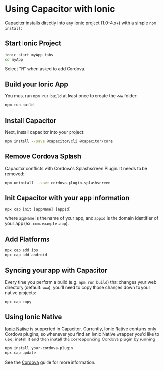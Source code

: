 # Using Capacitor with Ionic

Capacitor installs directly into any Ionic project (1.0-4.x+) with a simple `npm install`:

## Start Ionic Project

```bash
ionic start myApp tabs
cd myApp
```

Select "N" when asked to add Cordova.

## Build your Ionic App

You must run `npm run build` at least once to create the `www` folder:

```bash
npm run build
```

## Install Capacitor

Next, install capacitor into your project:

```bash
npm install --save @capacitor/cli @capacitor/core
```

## Remove Cordova Splash

Capacitor conflicts with Cordova's Splashscreen Plugin. It needs to be removed:

```bash
npm uninstall --save cordova-plugin-splashscreen
```

## Init Capacitor with your app information

```
npx cap init [appName] [appId]
```

where `appName` is the name of your app, and `appId` is the domain identifier of your app (ex: `com.example.app`).

## Add Platforms

```bash
npx cap add ios
npx cap add android
```

## Syncing your app with Capacitor

Every time you perform a build (e.g. `npm run build`) that changes your web directory (default: `www`), you'll need to copy those changes down to your native projects:

```bash
npx cap copy
```

## Using Ionic Native

[Ionic Native](https://ionicframework.com/docs/native/) is supported in Capacitor. Currently, Ionic Native contains only Cordova plugins, so whenever you find an Ionic Native wrapper you'd like to use, install it and then install the corresponding Cordova plugin by running

```bash
npm install your-cordova-plugin
npx cap update
```

See the [Cordova](../../basics/cordova/) guide for more information.
